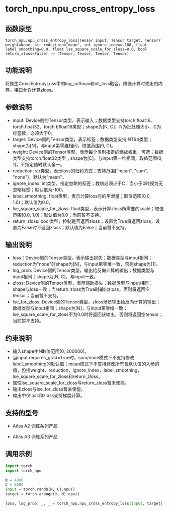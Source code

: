 # torch_npu.npu_cross_entropy_loss

## 函数原型

```
torch_npu.npu_cross_entropy_loss(Tensor input, Tensor target, Tensor? weight=None, str reduction="mean", int ignore_index=-100, float label_smoothing=0.0, float lse_square_scale_for_zloss=0.0, bool return_zloss=False) -> (Tensor, Tensor, Tensor, Tensor)
```

## 功能说明

将原生CrossEntropyLoss中的log_softmax和nll_loss融合，降低计算时使用的内存。接口允许计算zloss。

## 参数说明

- input: Device侧的Tensor类型，表示输入；数据类型支持torch.float16、torch.float32、torch.bfloat16类型；shape为[N, C]，N为批处理大小，C为标签数，必须大于0。
- target: Device侧的Tensor类型，表示标签；数据类型支持INT64类型；shape为[N]，与input第零维相同，取值范围[0, C)。
- weight: Device侧的Tensor类型，表示每个类别指定的缩放权重，可选；数据类型支持torch.float32类型；shape为[C]，与input第一维相同，取值范围(0, 1]，不指定值时默认全一。
- reduction: str类型，表示loss的归约方式；支持范围["mean", "sum", "none"]，默认为"mean"。
- ignore_index: int类型，指定忽略的标签；数值必须小于C，当小于0时视为无忽略标签；默认值为-100。
- label_smoothing: float类型，表示计算loss时的平滑量；取值范围[0.0, 1.0)；默认值为0.0。
- lse_square_scale_for_zloss: float类型，表示计算zloss所需要的scale；取值范围[0.0, 1.0)；默认值为0.0；当前暂不支持。
- return_zloss: bool类型，控制是否返回zloss；设置为True将返回zloss，设置为False时不返回zloss；默认值为False；当前暂不支持。

## 输出说明

- loss：Device侧的Tensor类型，表示输出损失；数据类型与input相同；reduction为"none"时shape为[N]，与input第零维一致，否则shape为[1]。
- log_prob: Device侧的Tensor类型，输出给反向计算的输出；数据类型与input相同；shape为[N, C]，与input一致。
- zloss: Device侧的Tensor类型，表示辅助损失；数据类型与input相同；shape与loss一致；当return_zloss为True时输出zloss，否则将返回空tensor；当前暂不支持。
- lse_for_zloss: Device侧的Tensor类型，zloss场景输出给反向计算的输出；数据类型与input相同；shape为[N]，与input第零维一致；lse_square_scale_for_zloss不为0.0时将返回该输出，否则将返回空tensor；当前暂不支持。

## 约束说明

- 输入shape中N取值范围(0, 200000]。
- 当input.requires_grad=True时，sum/none模式下不支持修改label_smoothing的默认值；mean模式下不支持修改所有含默认值的入参的值，包括weight，reduction，ignore_index，label_smoothing，lse_square_scale_for_zloss和return_zloss。
- 属性lse_square_scale_for_zloss与return_zloss暂未使能。
- 输出zloss与lse_for_zloss暂未使能。
- 输出中仅loss和zloss支持梯度计算。

## 支持的型号

- <term>Atlas A2 训练系列产品</term>

- <term>Atlas A3 训练系列产品</term>

## 调用示例

```python
import torch
import torch_npu
 
N = 4096
C = 8080
input = torch.randn(N, C).npu()
target = torch.arange(0, N).npu()
 
loss, log_prob, _, _ = torch_npu.npu_cross_entropy_loss(input, target)
```

